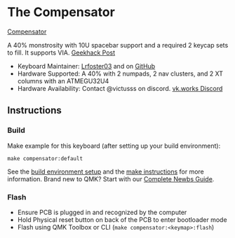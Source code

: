 # The Compensator

[Compensator](https://i.imgur.com/fAB2SST.png)

A 40% monstrosity with 10U spacebar support and a required 2 keycap sets to fill. It supports VIA. [Geekhack Post](https://geekhack.org/index.php?topic=122493.0)

* Keyboard Maintainer: [Lrfoster03](https://lrfoster03.github.io/) and on [GitHub](https://github.com/Lrfoster03)
* Hardware Supported: A 40% with 2 numpads, 2 nav clusters, and 2 XT columns with an ATMEGU32U4
* Hardware Availability: Contact @victusss on discord. [vk.works Discord](https://discord.gg/7weV2kyqFB)

## Instructions

### Build

Make example for this keyboard (after setting up your build environment):

    make compensator:default

See the [build environment setup](https://docs.qmk.fm/#/getting_started_build_tools) and the [make instructions](https://docs.qmk.fm/#/getting_started_make_guide) for more information. Brand new to QMK? Start with our [Complete Newbs Guide](https://docs.qmk.fm/#/newbs).

### Flash
- Ensure PCB is plugged in and recognized by the computer
- Hold Physical reset button on back of the PCB to enter bootloader mode
- Flash using QMK Toolbox or CLI (`make compensator:<keymap>:flash`)
